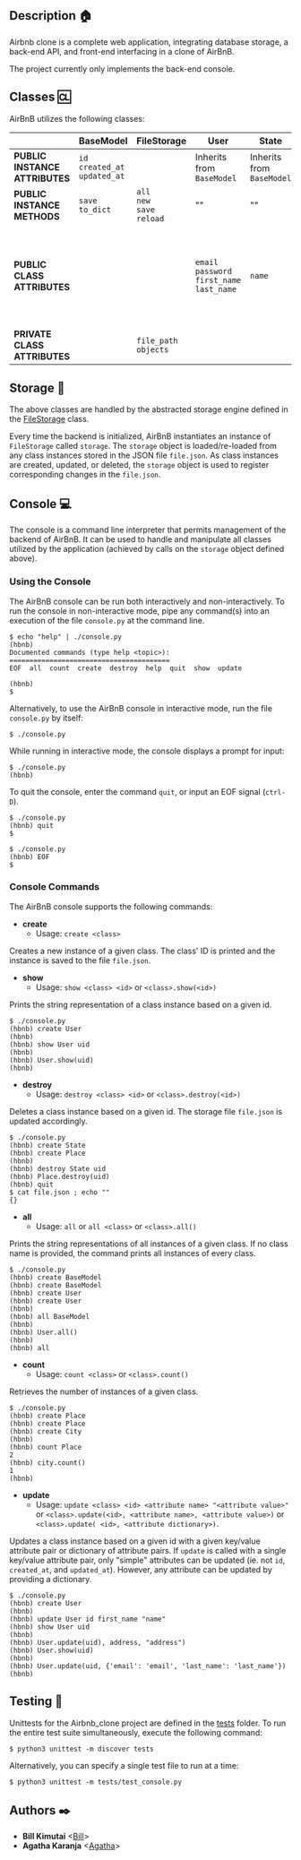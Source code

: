 <div>
  <img src="https://user-images.githubusercontent.com/69850751/175876062-f252cc1b-bd44-46b3-9ddb-a7692b2eede4.png"     alt="">
</div>

## Description :house:

Airbnb clone is a complete web application, integrating database storage,
a back-end API, and front-end interfacing in a clone of AirBnB.

The project currently only implements the back-end console.

## Classes :cl:

AirBnB utilizes the following classes:

|                                | BaseModel                            | FileStorage                          | User                                                 | State                     | City                      | Amenity                   | Place                                                                                                                                                                      | Review                            |
| ------------------------------ | ------------------------------------ | ------------------------------------ | ---------------------------------------------------- | ------------------------- | ------------------------- | ------------------------- | -------------------------------------------------------------------------------------------------------------------------------------------------------------------------- | --------------------------------- |
| **PUBLIC INSTANCE ATTRIBUTES** | `id`<br>`created_at`<br>`updated_at` |                                      | Inherits from `BaseModel`                            | Inherits from `BaseModel` | Inherits from `BaseModel` | Inherits from `BaseModel` | Inherits from `BaseModel`                                                                                                                                                  | Inherits from `BaseModel`         |
| **PUBLIC INSTANCE METHODS**    | `save`<br>`to_dict`                  | `all`<br>`new`<br>`save`<br>`reload` | ""                                                   | ""                        | ""                        | ""                        | ""                                                                                                                                                                         | ""                                |
| **PUBLIC CLASS ATTRIBUTES**    |                                      |                                      | `email`<br>`password`<br>`first_name`<br>`last_name` | `name`                    | `state_id`<br>`name`      | `name`                    | `city_id`<br>`user_id`<br>`name`<br>`description`<br>`number_rooms`<br>`number_bathrooms`<br>`max_guest`<br>`price_by_night`<br>`latitude`<br>`longitude`<br>`amenity_ids` | `place_id`<br>`user_id`<br>`text` |
| **PRIVATE CLASS ATTRIBUTES**   |                                      | `file_path`<br>`objects`             |                                                      |                           |                           |                           |                                                                                                                                                                            |                                   |

## Storage :baggage_claim:

The above classes are handled by the abstracted storage engine defined in the
[FileStorage](./models/engine/file_storage.py) class.

Every time the backend is initialized, AirBnB instantiates an instance of
`FileStorage` called `storage`. The `storage` object is loaded/re-loaded from
any class instances stored in the JSON file `file.json`. As class instances are
created, updated, or deleted, the `storage` object is used to register
corresponding changes in the `file.json`.

## Console :computer:

The console is a command line interpreter that permits management of the backend
of AirBnB. It can be used to handle and manipulate all classes utilized by
the application (achieved by calls on the `storage` object defined above).

### Using the Console

The AirBnB console can be run both interactively and non-interactively.
To run the console in non-interactive mode, pipe any command(s) into an execution
of the file `console.py` at the command line.

```
$ echo "help" | ./console.py
(hbnb)
Documented commands (type help <topic>):
========================================
EOF  all  count  create  destroy  help  quit  show  update

(hbnb)
$
```

Alternatively, to use the AirBnB console in interactive mode, run the
file `console.py` by itself:

```
$ ./console.py
```

While running in interactive mode, the console displays a prompt for input:

```
$ ./console.py
(hbnb)
```

To quit the console, enter the command `quit`, or input an EOF signal
(`ctrl-D`).

```
$ ./console.py
(hbnb) quit
$
```

```
$ ./console.py
(hbnb) EOF
$
```

### Console Commands

The AirBnB console supports the following commands:

- **create**
  - Usage: `create <class>`

Creates a new instance of a given class. The class' ID is printed and
the instance is saved to the file `file.json`.

- **show**
  - Usage: `show <class> <id>` or `<class>.show(<id>)`

Prints the string representation of a class instance based on a given id.

```
$ ./console.py
(hbnb) create User
(hbnb)
(hbnb) show User uid
(hbnb)
(hbnb) User.show(uid)
(hbnb)
```

- **destroy**
  - Usage: `destroy <class> <id>` or `<class>.destroy(<id>)`

Deletes a class instance based on a given id. The storage file `file.json`
is updated accordingly.

```
$ ./console.py
(hbnb) create State
(hbnb) create Place
(hbnb)
(hbnb) destroy State uid
(hbnb) Place.destroy(uid)
(hbnb) quit
$ cat file.json ; echo ""
{}
```

- **all**
  - Usage: `all` or `all <class>` or `<class>.all()`

Prints the string representations of all instances of a given class. If no
class name is provided, the command prints all instances of every class.

```
$ ./console.py
(hbnb) create BaseModel
(hbnb) create BaseModel
(hbnb) create User
(hbnb) create User
(hbnb)
(hbnb) all BaseModel
(hbnb)
(hbnb) User.all()
(hbnb)
(hbnb) all
```

- **count**
  - Usage: `count <class>` or `<class>.count()`

Retrieves the number of instances of a given class.

```
$ ./console.py
(hbnb) create Place
(hbnb) create Place
(hbnb) create City
(hbnb)
(hbnb) count Place
2
(hbnb) city.count()
1
(hbnb)
```

- **update**
  - Usage: `update <class> <id> <attribute name> "<attribute value>"` or
    `<class>.update(<id>, <attribute name>, <attribute value>)` or `<class>.update( <id>, <attribute dictionary>)`.

Updates a class instance based on a given id with a given key/value attribute
pair or dictionary of attribute pairs. If `update` is called with a single
key/value attribute pair, only "simple" attributes can be updated (ie. not
`id`, `created_at`, and `updated_at`). However, any attribute can be updated by
providing a dictionary.

```
$ ./console.py
(hbnb) create User
(hbnb)
(hbnb) update User id first_name "name"
(hbnb) show User uid
(hbnb)
(hbnb) User.update(uid), address, "address")
(hbnb) User.show(uid)
(hbnb)
(hbnb) User.update(uid, {'email': 'email', 'last_name': 'last_name'})
(hbnb)
```

## Testing :straight_ruler:

Unittests for the Airbnb_clone project are defined in the [tests](./tests)
folder. To run the entire test suite simultaneously, execute the following command:

```
$ python3 unittest -m discover tests
```

Alternatively, you can specify a single test file to run at a time:

```
$ python3 unittest -m tests/test_console.py
```

## Authors :black_nib:

- **Bill Kimutai** <[Bill](https://github.com/AmazingMrBill)>
- **Agatha Karanja** <[Agatha](https://github.com/Agatha07)>
